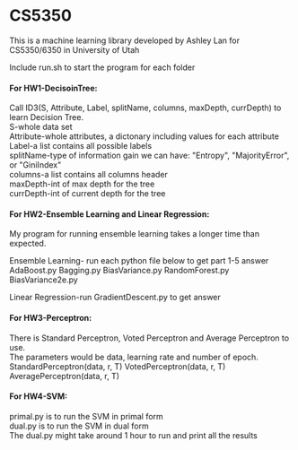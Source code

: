 # CS5350
This is a machine learning library developed by Ashley Lan for
CS5350/6350 in University of Utah

Include run.sh to start the program for each folder


#### For HW1-DecisoinTree:
Call ID3(S, Attribute, Label, splitName, columns, maxDepth, currDepth) to learn Decision Tree.\
S-whole data set\
Attribute-whole attributes, a dictonary including values for each attribute\
Label-a list contains all possible labels\
splitName-type of information gain we can have: "Entropy", "MajorityError", or "GiniIndex"\
columns-a list contains all columns header\
maxDepth-int of max depth for the tree\
currDepth-int of current depth for the tree

#### For HW2-Ensemble Learning and Linear Regression:
My program for running ensemble learning takes a longer time than expected.

Ensemble Learning- run each python file below to get part 1-5 answer\
AdaBoost.py
Bagging.py
BiasVariance.py
RandomForest.py
BiasVariance2e.py

Linear Regression-run GradientDescent.py to get answer

#### For HW3-Perceptron:
There is Standard Perceptron, Voted Perceptron and Average Perceptron to use.\
The parameters would be data, learning rate and number of epoch.\
StandardPerceptron(data, r, T) VotedPerceptron(data, r, T) AveragePerceptron(data, r, T)

#### For HW4-SVM:
primal.py is to run the SVM in primal form\
dual.py is to run the SVM in dual form\
The dual.py might take around 1 hour to run and print all the results
